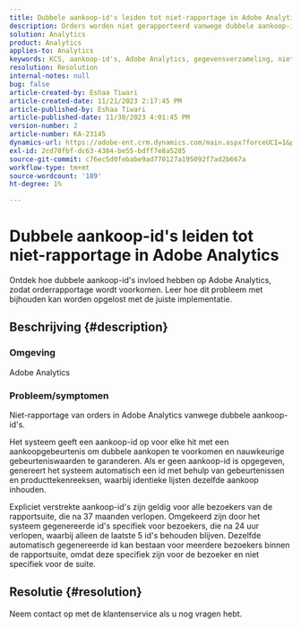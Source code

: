 ```yaml
---
title: Dubbele aankoop-id's leiden tot niet-rapportage in Adobe Analytics
description: Orders worden niet gerapporteerd vanwege dubbele aankoop-id's. Dit probleem doet zich voor omdat deze id's niet worden verzonden in de implementatie.
solution: Analytics
product: Analytics
applies-to: Analytics
keywords: KCS, aankoop-id's, Adobe Analytics, gegevensverzameling, niet-rapportage, veelgestelde vragen
resolution: Resolution
internal-notes: null
bug: false
article-created-by: Eshaa Tiwari
article-created-date: 11/21/2023 2:17:45 PM
article-published-by: Eshaa Tiwari
article-published-date: 11/30/2023 4:01:45 PM
version-number: 2
article-number: KA-23145
dynamics-url: https://adobe-ent.crm.dynamics.com/main.aspx?forceUCI=1&pagetype=entityrecord&etn=knowledgearticle&id=2863b9bc-7888-ee11-8179-6045bd006268
exl-id: 2cd78fbf-dc63-4384-be55-bdff7e8a5285
source-git-commit: c76ec5d0febabe9ad770127a195092f7ad2b667a
workflow-type: tm+mt
source-wordcount: '189'
ht-degree: 1%

---
```


# Dubbele aankoop-id&#39;s leiden tot niet-rapportage in Adobe Analytics


Ontdek hoe dubbele aankoop-id&#39;s invloed hebben op Adobe Analytics, zodat orderrapportage wordt voorkomen. Leer hoe dit probleem met bijhouden kan worden opgelost met de juiste implementatie.

## Beschrijving {#description}


### Omgeving

Adobe Analytics

### <b>Probleem/symptomen</b>

Niet-rapportage van orders in Adobe Analytics vanwege dubbele aankoop-id&#39;s.

Het systeem geeft een aankoop-id op voor elke hit met een aankoopgebeurtenis om dubbele aankopen te voorkomen en nauwkeurige gebeurteniswaarden te garanderen. Als er geen aankoop-id is opgegeven, genereert het systeem automatisch een id met behulp van gebeurtenissen en producttekenreeksen, waarbij identieke lijsten dezelfde aankoop inhouden.

Expliciet verstrekte aankoop-id&#39;s zijn geldig voor alle bezoekers van de rapportsuite, die na 37 maanden verlopen. Omgekeerd zijn door het systeem gegenereerde id&#39;s specifiek voor bezoekers, die na 24 uur verlopen, waarbij alleen de laatste 5 id&#39;s behouden blijven. Dezelfde automatisch gegenereerde id kan bestaan voor meerdere bezoekers binnen de rapportsuite, omdat deze specifiek zijn voor de bezoeker en niet specifiek voor de suite.


## Resolutie {#resolution}


Neem contact op met de klantenservice als u nog vragen hebt.

